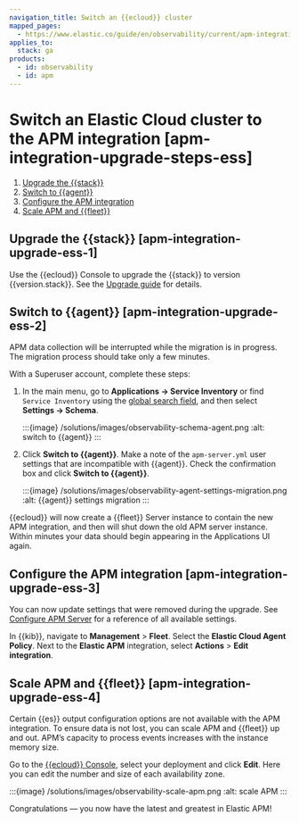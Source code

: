```yaml
---
navigation_title: Switch an {{ecloud}} cluster
mapped_pages:
  - https://www.elastic.co/guide/en/observability/current/apm-integration-upgrade-steps-ess.html
applies_to:
  stack: ga
products:
  - id: observability
  - id: apm
---
```


# Switch an Elastic Cloud cluster to the APM integration [apm-integration-upgrade-steps-ess]

1. [Upgrade the {{stack}}](#apm-integration-upgrade-ess-1)
2. [Switch to {{agent}}](#apm-integration-upgrade-ess-2)
3. [Configure the APM integration](#apm-integration-upgrade-ess-3)
4. [Scale APM and {{fleet}}](#apm-integration-upgrade-ess-4)

## Upgrade the {{stack}} [apm-integration-upgrade-ess-1]

Use the {{ecloud}} Console to upgrade the {{stack}} to version {{version.stack}}. See the [Upgrade guide](/deploy-manage/upgrade/deployment-or-cluster.md) for details.

## Switch to {{agent}} [apm-integration-upgrade-ess-2]

APM data collection will be interrupted while the migration is in progress. The migration process should take only a few minutes.

With a Superuser account, complete these steps:

1. In the main menu, go to **Applications -> Service Inventory** or find `Service Inventory` using the [global search field](/explore-analyze/find-and-organize/find-apps-and-objects.md), and then select **Settings → Schema**.

    :::{image} /solutions/images/observability-schema-agent.png
    :alt: switch to {{agent}}
    :::

2. Click **Switch to {{agent}}**. Make a note of the `apm-server.yml` user settings that are incompatible with {{agent}}. Check the confirmation box and click **Switch to {{agent}}**.

    :::{image} /solutions/images/observability-agent-settings-migration.png
    :alt: {{agent}} settings migration
    :::

{{ecloud}} will now create a {{fleet}} Server instance to contain the new APM integration, and then will shut down the old APM server instance. Within minutes your data should begin appearing in the Applications UI again.

## Configure the APM integration [apm-integration-upgrade-ess-3]

You can now update settings that were removed during the upgrade. See [Configure APM Server](/solutions/observability/apm/apm-server/configure.md) for a reference of all available settings.

In {{kib}}, navigate to **Management** > **Fleet**. Select the **Elastic Cloud Agent Policy**. Next to the **Elastic APM** integration, select **Actions** > **Edit integration**.

## Scale APM and {{fleet}} [apm-integration-upgrade-ess-4]

Certain {{es}} output configuration options are not available with the APM integration. To ensure data is not lost, you can scale APM and {{fleet}} up and out. APM’s capacity to process events increases with the instance memory size.

Go to the [{{ecloud}} Console](https://cloud.elastic.co?page=docs&placement=docs-body), select your deployment and click **Edit**. Here you can edit the number and size of each availability zone.

:::{image} /solutions/images/observability-scale-apm.png
:alt: scale APM
:::

Congratulations — you now have the latest and greatest in Elastic APM!
